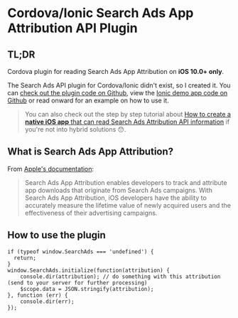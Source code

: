 # Cordova/Ionic Search Ads App Attribution API Plugin

## TL;DR
Cordova plugin for reading Search Ads App Attribution on **iOS 10.0+ only**.

The Search Ads API plugin for Cordova/Ionic didn't exist, so I created it. You can [check out the plugin code on Github](https://github.com/Hitman666/cordova-plugin-searchads), view the [Ionic demo app code on Github](https://github.com/Hitman666/ionicDemoCordovaPluginSearchAds) or read onward for an example on how to use it.

> You can also check out the step by step tutorial about [How to create a **native iOS app** that can read Search Ads Attribution API information](http://www.nikola-breznjak.com/blog/ios/create-native-ios-app-can-read-search-ads-attribution-api-information/) if you're not into hybrid solutions 😯.

## What is Search Ads App Attribution?
From [Apple's documentation](https://searchads.apple.com/help/pdf/attribution-api.pdf):

> Search Ads App Attribution enables developers to track and attribute app downloads that originate from Search Ads campaigns. With Search Ads App Attribution, iOS developers have the ability to accurately measure the lifetime value of newly acquired users and the effectiveness of their advertising campaigns.

## How to use the plugin
```
if (typeof window.SearchAds === 'undefined') {
  return;
}
window.SearchAds.initialize(function(attribution) {
    console.dir(attribution); // do something with this attribution (send to your server for further processing)
    $scope.data = JSON.stringify(attribution);
}, function (err) {
    console.dir(err);
});
```